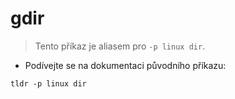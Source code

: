 # gdir

> Tento příkaz je aliasem pro `-p linux dir`.

- Podívejte se na dokumentaci původního příkazu:

`tldr -p linux dir`
